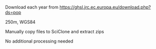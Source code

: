 Download each year from https://ghsl.jrc.ec.europa.eu/download.php?ds=pop

250m, WGS84

Manually copy files to SciClone and extract zips

No additional processing needed
